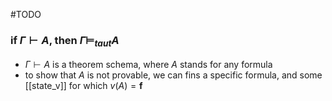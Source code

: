 #TODO 
### if $\Gamma \vdash A$, then $\Gamma$$\vDash _{taut} A$ 

- $\Gamma \vdash A$ is a theorem schema, where $A$ stands for any formula 
- to show that $A$ is not provable, we can fins a specific formula, and some [[state_v]] for which $v(A) = \textbf{f}$